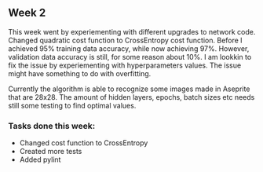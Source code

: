 ## Week 2

This week went by experiementing with different upgrades to network code. Changed quadratic cost function to CrossEntropy cost function. Before I achieved 95% training data accuracy, while now achieving 97%. 
However, validation data accuracy is still, for some reason about 10%. I am lookkin to fix the issue by experiementing with hyperparameters values. The issue might have something to do with overfitting.

Currently the  algorithm is able to recognize some images made in Aseprite that are 28x28. The amount of hidden layers, epochs, batch sizes etc needs still some testing to find optimal values.

### Tasks done this week:
- Changed cost function to CrossEntropy
- Created more tests
- Added pylint
